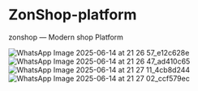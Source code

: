 # ZonShop-platform
zonshop — Modern shop Platform


![WhatsApp Image 2025-06-14 at 21 26 57_e12c628e](https://github.com/user-attachments/assets/385abcf4-9c33-4806-9755-6b6cee241272)
![WhatsApp Image 2025-06-14 at 21 26 47_ad410c65](https://github.com/user-attachments/assets/8fa71dbb-573e-45c3-8faf-b0049067cbf5)
![WhatsApp Image 2025-06-14 at 21 27 11_4cb8d244](https://github.com/user-attachments/assets/30485b83-0ba7-4627-bfef-4d233be2286b)
![WhatsApp Image 2025-06-14 at 21 27 02_ccf579ec](https://github.com/user-attachments/assets/8752fd53-5ba9-4d4d-8dc2-aa352a9d3bad)

